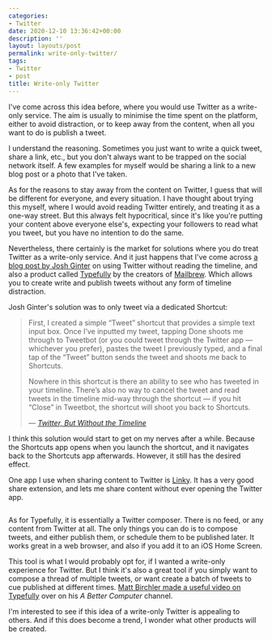```yaml
---
categories:
- Twitter
date: 2020-12-10 13:36:42+00:00
description: ''
layout: layouts/post
permalink: write-only-twitter/
tags:
- Twitter
- post
title: Write-only Twitter
---
```


<p>I've come across this idea before, where you would use Twitter as a write-only service. The aim is usually to minimise the time spent on the platform, either to avoid distraction, or to keep away from the content, when all you want to do is publish a tweet.</p>

<p>I understand the reasoning. Sometimes you just want to write a quick tweet, share a link, etc., but you don't always want to be trapped on the social network itself. A few examples for myself would be sharing a link to a new blog post or a photo that I've taken. </p>

<p>As for the reasons to stay away from the content on Twitter, I guess that will be different for everyone, and every situation. I have thought about trying this myself, where I would avoid reading Twitter entirely, and treating it as a one-way street. But this always felt hypocritical, since it's like you're putting your content above everyone else's, expecting your followers to read what you tweet, but you have no intention to do the same.</p>

<p>Nevertheless, there certainly is the market for solutions where you do treat Twitter as a write-only service. And it just happens that I've come across <a href="https://thesweetsetup.com/twitter-but-without-the-timeline/">a blog post by Josh Ginter</a> on using Twitter without reading the timeline, and also a product called <a href="https://typefully.com/?via=chrishannah">Typefully</a> by the creators of <a href="http://mailbrew.com">Mailbrew</a>. Which allows you to create write and publish tweets without any form of timeline distraction.</p>

<p>Josh Ginter's solution was to only tweet via a dedicated Shortcut:</p>
<blockquote cite="https://thesweetsetup.com/twitter-but-without-the-timeline/">
<p>First, I created a simple “Tweet” shortcut that provides a simple text input box. Once I’ve inputted my tweet, tapping Done shoots me through to Tweetbot (or you could tweet through the Twitter app — whichever you prefer), pastes the tweet I previously typed, and a final tap of the “Tweet” button sends the tweet and shoots me back to Shortcuts.</p>
<p>Nowhere in this shortcut is there an ability to see who has tweeted in your timeline. There’s also no way to cancel the tweet and read tweets in the timeline mid-way through the shortcut — if you hit “Close” in Tweetbot, the shortcut will shoot you back to Shortcuts.</p>

<p>— <cite><a href="https://thesweetsetup.com/twitter-but-without-the-timeline/">Twitter, But Without the Timeline</a></cite></p>
</blockquote>

<p>I think this solution would start to get on my nerves after a while. Because the Shortcuts app opens when you launch the shortcut, and it navigates back to the Shortcuts app afterwards. However, it still has the desired effect.</p>

<p>One app I use when sharing content to Twitter is <a href="https://pragmaticcode.com/linky/">Linky</a>. It has a very good share extension, and lets me share content without ever opening the Twitter app.</p>


<img src="https://chrishannah.me/images/2020/12/Screenshot-2020-12-10-at-12.07.22.png" alt="" />


<p>As for Typefully, it is essentially a Twitter composer. There is no feed, or any content from Twitter at all. The only things you can do is to compose tweets, and either publish them, or schedule them to be published later. It works great in a web browser, and also if you add it to an iOS Home Screen. </p>

<p>This tool is what I would probably opt for, if I wanted a write-only experience for Twitter. But I think it's also a great tool if you simply want to compose a thread of multiple tweets, or want create a batch of tweets to cue published at different times. <a href="https://www.youtube.com/watch?v=X7Y2D6qOOQs">Matt Birchler made a useful video on Typefully</a> over on his <cite>A Better Computer</cite> channel.</p>

<p>I'm interested to see if this idea of a write-only Twitter is appealing to others. And if this does become a trend, I wonder what other products will be created.</p>
